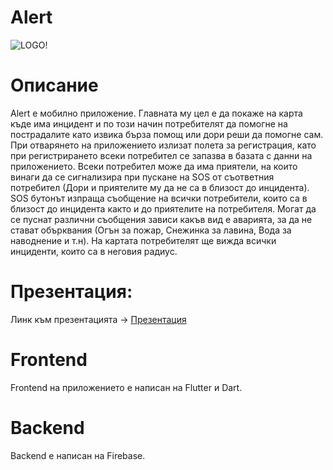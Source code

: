 # Alert
![LOGO!](https://cdn.discordapp.com/attachments/1083884892829519962/1083890687931600946/alert_text.png)

# Oписание
Alert е мобилно приложение. Главната му цел е да покаже на карта къде има инцидент и по този начин потребителят да помогне на пострадалите като извика бърза помощ или дори реши да помогне сам. При отварянето на приложението излизат полета за регистрация, като при регистрирането всеки потребител се запазва в базата с данни на приложението. Всеки потребител може да има приятели, на които винаги да се сигнализира при пускане на SOS от съответния потребител (Дори и приятелите му да не са в близост до инцидента). SOS бутонът изпраща съобщение на всички потребители, които са в близост до инцидента както и до приятелите на потребителя. Могат да се пуснат различни съобщения зависи какъв вид е аварията, за да не стават обърквания (Огън за пожар, Снежинка за лавина, Вода за наводнение и т.н). На картата потребителят ще вижда всички инциденти, които са в неговия радиус. 

# Презентация:
Линк към презентацията -> [Презентация](https://docs.google.com/presentation/d/1YOVE1kmnQldrsgMx8r5M3MxW6_j6HhwLP0zq__mpfM0/edit?usp=sharing)

# Frontend

Frontend на приложението е написан на Flutter и Dart. 

# Backend

Backend е написан на Firebase.
